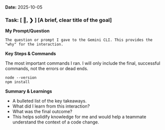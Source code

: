     
**Date:** 2025-10-05

### **Task: [ 📝, ❯ ] [A brief, clear title of the goal]**

**My Prompt/Question**

    The question or prompt I gave to the Gemini CLI. This provides the "why" for the interaction.

**Key Steps & Commands**

The most important commands I ran.
I will only include the final, successful commands, not the errors or dead ends.

```shell
node --version
npm install
```

**Summary & Learnings**

*   A bulleted list of the key takeaways.
*   What did I learn from this interaction?
*   What was the final outcome?
*   This helps solidify knowledge for me and would help a teammate understand the context of a code change.
      